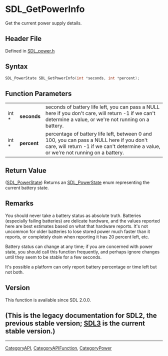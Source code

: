 # SDL_GetPowerInfo

Get the current power supply details.

## Header File

Defined in [SDL_power.h](https://github.com/libsdl-org/SDL/blob/SDL2/include/SDL_power.h)

## Syntax

```c
SDL_PowerState SDL_GetPowerInfo(int *seconds, int *percent);
```

## Function Parameters

|       |             |                                                                                                                                                                                  |
| ----- | ----------- | -------------------------------------------------------------------------------------------------------------------------------------------------------------------------------- |
| int * | **seconds** | seconds of battery life left, you can pass a NULL here if you don't care, will return -1 if we can't determine a value, or we're not running on a battery.                       |
| int * | **percent** | percentage of battery life left, between 0 and 100, you can pass a NULL here if you don't care, will return -1 if we can't determine a value, or we're not running on a battery. |

## Return Value

([SDL_PowerState](SDL_PowerState)) Returns an
[SDL_PowerState](SDL_PowerState) enum representing the current battery
state.

## Remarks

You should never take a battery status as absolute truth. Batteries
(especially failing batteries) are delicate hardware, and the values
reported here are best estimates based on what that hardware reports. It's
not uncommon for older batteries to lose stored power much faster than it
reports, or completely drain when reporting it has 20 percent left, etc.

Battery status can change at any time; if you are concerned with power
state, you should call this function frequently, and perhaps ignore changes
until they seem to be stable for a few seconds.

It's possible a platform can only report battery percentage or time left
but not both.

## Version

This function is available since SDL 2.0.0.

## (This is the legacy documentation for SDL2, the previous stable version; [SDL3](https://wiki.libsdl.org/SDL3/) is the current stable version.)



----
[CategoryAPI](CategoryAPI), [CategoryAPIFunction](CategoryAPIFunction), [CategoryPower](CategoryPower)

